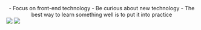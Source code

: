 <div align="center">
- Focus on front-end technology
- Be curious about new technology
- The best way to learn something well is to put it into practice
</div><img src="https://github-readme-stats.vercel.app/api?username=NeserCode&show_icons=true&theme=codeSTACKr" />
<img src="https://github-readme-stats.vercel.app/api/top-langs/?username=NeserCode&layout=compact&theme=codeSTACKr" />
